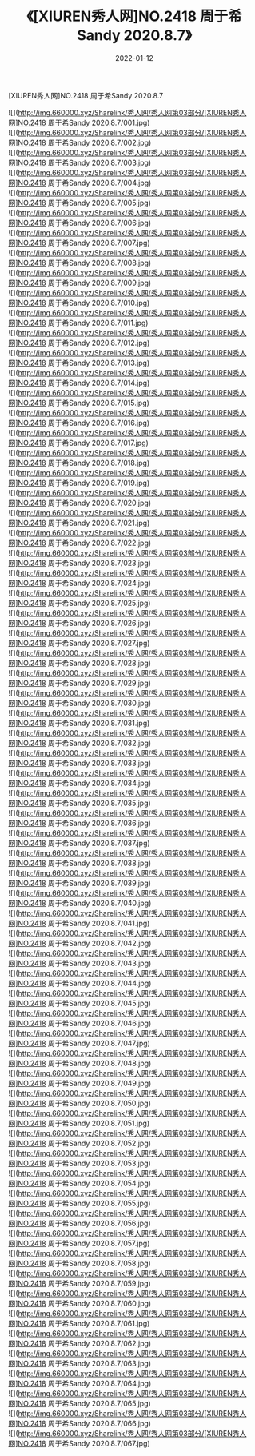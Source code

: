 ﻿---
layout: post
title:  《[XIUREN秀人网]NO.2418 周于希Sandy 2020.8.7》
date:   2022-01-12
img: http://img.660000.xyz/Sharelink/秀人网/秀人网第03部分/[XIUREN秀人网]NO.2418 周于希Sandy 2020.8.7/000.jpg
categories: [美女, 清纯, 唯美]
---

[XIUREN秀人网]NO.2418 周于希Sandy 2020.8.7

 ![](http://img.660000.xyz/Sharelink/秀人网/秀人网第03部分/[XIUREN秀人网]NO.2418 周于希Sandy 2020.8.7/001.jpg) <br>![](http://img.660000.xyz/Sharelink/秀人网/秀人网第03部分/[XIUREN秀人网]NO.2418 周于希Sandy 2020.8.7/002.jpg) <br>![](http://img.660000.xyz/Sharelink/秀人网/秀人网第03部分/[XIUREN秀人网]NO.2418 周于希Sandy 2020.8.7/003.jpg) <br>![](http://img.660000.xyz/Sharelink/秀人网/秀人网第03部分/[XIUREN秀人网]NO.2418 周于希Sandy 2020.8.7/004.jpg) <br>![](http://img.660000.xyz/Sharelink/秀人网/秀人网第03部分/[XIUREN秀人网]NO.2418 周于希Sandy 2020.8.7/005.jpg) <br>![](http://img.660000.xyz/Sharelink/秀人网/秀人网第03部分/[XIUREN秀人网]NO.2418 周于希Sandy 2020.8.7/006.jpg) <br>![](http://img.660000.xyz/Sharelink/秀人网/秀人网第03部分/[XIUREN秀人网]NO.2418 周于希Sandy 2020.8.7/007.jpg) <br>![](http://img.660000.xyz/Sharelink/秀人网/秀人网第03部分/[XIUREN秀人网]NO.2418 周于希Sandy 2020.8.7/008.jpg) <br>![](http://img.660000.xyz/Sharelink/秀人网/秀人网第03部分/[XIUREN秀人网]NO.2418 周于希Sandy 2020.8.7/009.jpg) <br>![](http://img.660000.xyz/Sharelink/秀人网/秀人网第03部分/[XIUREN秀人网]NO.2418 周于希Sandy 2020.8.7/010.jpg) <br>![](http://img.660000.xyz/Sharelink/秀人网/秀人网第03部分/[XIUREN秀人网]NO.2418 周于希Sandy 2020.8.7/011.jpg) <br>![](http://img.660000.xyz/Sharelink/秀人网/秀人网第03部分/[XIUREN秀人网]NO.2418 周于希Sandy 2020.8.7/012.jpg) <br>![](http://img.660000.xyz/Sharelink/秀人网/秀人网第03部分/[XIUREN秀人网]NO.2418 周于希Sandy 2020.8.7/013.jpg) <br>![](http://img.660000.xyz/Sharelink/秀人网/秀人网第03部分/[XIUREN秀人网]NO.2418 周于希Sandy 2020.8.7/014.jpg) <br>![](http://img.660000.xyz/Sharelink/秀人网/秀人网第03部分/[XIUREN秀人网]NO.2418 周于希Sandy 2020.8.7/015.jpg) <br>![](http://img.660000.xyz/Sharelink/秀人网/秀人网第03部分/[XIUREN秀人网]NO.2418 周于希Sandy 2020.8.7/016.jpg) <br>![](http://img.660000.xyz/Sharelink/秀人网/秀人网第03部分/[XIUREN秀人网]NO.2418 周于希Sandy 2020.8.7/017.jpg) <br>![](http://img.660000.xyz/Sharelink/秀人网/秀人网第03部分/[XIUREN秀人网]NO.2418 周于希Sandy 2020.8.7/018.jpg) <br>![](http://img.660000.xyz/Sharelink/秀人网/秀人网第03部分/[XIUREN秀人网]NO.2418 周于希Sandy 2020.8.7/019.jpg) <br>![](http://img.660000.xyz/Sharelink/秀人网/秀人网第03部分/[XIUREN秀人网]NO.2418 周于希Sandy 2020.8.7/020.jpg) <br>![](http://img.660000.xyz/Sharelink/秀人网/秀人网第03部分/[XIUREN秀人网]NO.2418 周于希Sandy 2020.8.7/021.jpg) <br>![](http://img.660000.xyz/Sharelink/秀人网/秀人网第03部分/[XIUREN秀人网]NO.2418 周于希Sandy 2020.8.7/022.jpg) <br>![](http://img.660000.xyz/Sharelink/秀人网/秀人网第03部分/[XIUREN秀人网]NO.2418 周于希Sandy 2020.8.7/023.jpg) <br>![](http://img.660000.xyz/Sharelink/秀人网/秀人网第03部分/[XIUREN秀人网]NO.2418 周于希Sandy 2020.8.7/024.jpg) <br>![](http://img.660000.xyz/Sharelink/秀人网/秀人网第03部分/[XIUREN秀人网]NO.2418 周于希Sandy 2020.8.7/025.jpg) <br>![](http://img.660000.xyz/Sharelink/秀人网/秀人网第03部分/[XIUREN秀人网]NO.2418 周于希Sandy 2020.8.7/026.jpg) <br>![](http://img.660000.xyz/Sharelink/秀人网/秀人网第03部分/[XIUREN秀人网]NO.2418 周于希Sandy 2020.8.7/027.jpg) <br>![](http://img.660000.xyz/Sharelink/秀人网/秀人网第03部分/[XIUREN秀人网]NO.2418 周于希Sandy 2020.8.7/028.jpg) <br>![](http://img.660000.xyz/Sharelink/秀人网/秀人网第03部分/[XIUREN秀人网]NO.2418 周于希Sandy 2020.8.7/029.jpg) <br>![](http://img.660000.xyz/Sharelink/秀人网/秀人网第03部分/[XIUREN秀人网]NO.2418 周于希Sandy 2020.8.7/030.jpg) <br>![](http://img.660000.xyz/Sharelink/秀人网/秀人网第03部分/[XIUREN秀人网]NO.2418 周于希Sandy 2020.8.7/031.jpg) <br>![](http://img.660000.xyz/Sharelink/秀人网/秀人网第03部分/[XIUREN秀人网]NO.2418 周于希Sandy 2020.8.7/032.jpg) <br>![](http://img.660000.xyz/Sharelink/秀人网/秀人网第03部分/[XIUREN秀人网]NO.2418 周于希Sandy 2020.8.7/033.jpg) <br>![](http://img.660000.xyz/Sharelink/秀人网/秀人网第03部分/[XIUREN秀人网]NO.2418 周于希Sandy 2020.8.7/034.jpg) <br>![](http://img.660000.xyz/Sharelink/秀人网/秀人网第03部分/[XIUREN秀人网]NO.2418 周于希Sandy 2020.8.7/035.jpg) <br>![](http://img.660000.xyz/Sharelink/秀人网/秀人网第03部分/[XIUREN秀人网]NO.2418 周于希Sandy 2020.8.7/036.jpg) <br>![](http://img.660000.xyz/Sharelink/秀人网/秀人网第03部分/[XIUREN秀人网]NO.2418 周于希Sandy 2020.8.7/037.jpg) <br>![](http://img.660000.xyz/Sharelink/秀人网/秀人网第03部分/[XIUREN秀人网]NO.2418 周于希Sandy 2020.8.7/038.jpg) <br>![](http://img.660000.xyz/Sharelink/秀人网/秀人网第03部分/[XIUREN秀人网]NO.2418 周于希Sandy 2020.8.7/039.jpg) <br>![](http://img.660000.xyz/Sharelink/秀人网/秀人网第03部分/[XIUREN秀人网]NO.2418 周于希Sandy 2020.8.7/040.jpg) <br>![](http://img.660000.xyz/Sharelink/秀人网/秀人网第03部分/[XIUREN秀人网]NO.2418 周于希Sandy 2020.8.7/041.jpg) <br>![](http://img.660000.xyz/Sharelink/秀人网/秀人网第03部分/[XIUREN秀人网]NO.2418 周于希Sandy 2020.8.7/042.jpg) <br>![](http://img.660000.xyz/Sharelink/秀人网/秀人网第03部分/[XIUREN秀人网]NO.2418 周于希Sandy 2020.8.7/043.jpg) <br>![](http://img.660000.xyz/Sharelink/秀人网/秀人网第03部分/[XIUREN秀人网]NO.2418 周于希Sandy 2020.8.7/044.jpg) <br>![](http://img.660000.xyz/Sharelink/秀人网/秀人网第03部分/[XIUREN秀人网]NO.2418 周于希Sandy 2020.8.7/045.jpg) <br>![](http://img.660000.xyz/Sharelink/秀人网/秀人网第03部分/[XIUREN秀人网]NO.2418 周于希Sandy 2020.8.7/046.jpg) <br>![](http://img.660000.xyz/Sharelink/秀人网/秀人网第03部分/[XIUREN秀人网]NO.2418 周于希Sandy 2020.8.7/047.jpg) <br>![](http://img.660000.xyz/Sharelink/秀人网/秀人网第03部分/[XIUREN秀人网]NO.2418 周于希Sandy 2020.8.7/048.jpg) <br>![](http://img.660000.xyz/Sharelink/秀人网/秀人网第03部分/[XIUREN秀人网]NO.2418 周于希Sandy 2020.8.7/049.jpg) <br>![](http://img.660000.xyz/Sharelink/秀人网/秀人网第03部分/[XIUREN秀人网]NO.2418 周于希Sandy 2020.8.7/050.jpg) <br>![](http://img.660000.xyz/Sharelink/秀人网/秀人网第03部分/[XIUREN秀人网]NO.2418 周于希Sandy 2020.8.7/051.jpg) <br>![](http://img.660000.xyz/Sharelink/秀人网/秀人网第03部分/[XIUREN秀人网]NO.2418 周于希Sandy 2020.8.7/052.jpg) <br>![](http://img.660000.xyz/Sharelink/秀人网/秀人网第03部分/[XIUREN秀人网]NO.2418 周于希Sandy 2020.8.7/053.jpg) <br>![](http://img.660000.xyz/Sharelink/秀人网/秀人网第03部分/[XIUREN秀人网]NO.2418 周于希Sandy 2020.8.7/054.jpg) <br>![](http://img.660000.xyz/Sharelink/秀人网/秀人网第03部分/[XIUREN秀人网]NO.2418 周于希Sandy 2020.8.7/055.jpg) <br>![](http://img.660000.xyz/Sharelink/秀人网/秀人网第03部分/[XIUREN秀人网]NO.2418 周于希Sandy 2020.8.7/056.jpg) <br>![](http://img.660000.xyz/Sharelink/秀人网/秀人网第03部分/[XIUREN秀人网]NO.2418 周于希Sandy 2020.8.7/057.jpg) <br>![](http://img.660000.xyz/Sharelink/秀人网/秀人网第03部分/[XIUREN秀人网]NO.2418 周于希Sandy 2020.8.7/058.jpg) <br>![](http://img.660000.xyz/Sharelink/秀人网/秀人网第03部分/[XIUREN秀人网]NO.2418 周于希Sandy 2020.8.7/059.jpg) <br>![](http://img.660000.xyz/Sharelink/秀人网/秀人网第03部分/[XIUREN秀人网]NO.2418 周于希Sandy 2020.8.7/060.jpg) <br>![](http://img.660000.xyz/Sharelink/秀人网/秀人网第03部分/[XIUREN秀人网]NO.2418 周于希Sandy 2020.8.7/061.jpg) <br>![](http://img.660000.xyz/Sharelink/秀人网/秀人网第03部分/[XIUREN秀人网]NO.2418 周于希Sandy 2020.8.7/062.jpg) <br>![](http://img.660000.xyz/Sharelink/秀人网/秀人网第03部分/[XIUREN秀人网]NO.2418 周于希Sandy 2020.8.7/063.jpg) <br>![](http://img.660000.xyz/Sharelink/秀人网/秀人网第03部分/[XIUREN秀人网]NO.2418 周于希Sandy 2020.8.7/064.jpg) <br>![](http://img.660000.xyz/Sharelink/秀人网/秀人网第03部分/[XIUREN秀人网]NO.2418 周于希Sandy 2020.8.7/065.jpg) <br>![](http://img.660000.xyz/Sharelink/秀人网/秀人网第03部分/[XIUREN秀人网]NO.2418 周于希Sandy 2020.8.7/066.jpg) <br>![](http://img.660000.xyz/Sharelink/秀人网/秀人网第03部分/[XIUREN秀人网]NO.2418 周于希Sandy 2020.8.7/067.jpg) <br>